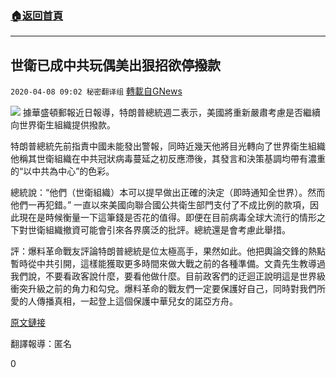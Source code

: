 ###  [:house:返回首頁](https://github.com/ourhimalayas/txt)
---

## 世衛已成中共玩偶美出狠招欲停撥款
`2020-04-08 09:02 秘密翻译组` [轉載自GNews](https://gnews.org/zh-hant/166152/)

![](https://s3.amazonaws.com/gnews-media-offload/wp-content/uploads/2020/04/08090044/EVEh4xHUYAArGdU.jpeg)
據華盛頓郵報近日報導，特朗普總統週二表示，美國將重新嚴肅考慮是否繼續向世界衛生組織提供撥款。

特朗普總統先前指責中國未能發出警報，同時近幾天他將目光轉向了世界衛生組織他稱其世衛組織在中共冠狀病毒蔓延之初反應滯後，其發言和決策基調均帶有濃重的“以中共為中心”的色彩。

總統說：“他們（世衛組織）本可以提早做出正確的決定（即時通知全世界）。然而他們一再犯錯。” 一直以來美國向聯合國公共衛生部門支付了不成比例的款項，因此現在是時候衡量一下這筆錢是否花的值得。即便在目前病毒全球大流行的情形之下對世衛組織撤資可能會引來各界廣泛的批評。總統還是會考慮此舉措。

評：爆料革命戰友評論特朗普總統是位太極高手，果然如此。他把輿論交鋒的熱點暫時從中共引開，這樣能獲取更多時間來做大戰之前的各種準備。文貴先生教導過我們說，不要看政客說什麼，要看他做什麼。目前政客們的迂迴正說明這是世界級衝突升級之前的角力和勾兌。爆料革命的戰友們一定要保護好自己，同時對我們所愛的人傳播真相，一起登上這個保護中華兒女的諾亞方舟。

[原文鏈接](https://www.washingtontimes.com/news/2020/apr/7/donald-trump-us-withhold-who-funding/)

翻譯報導：匿名

0
